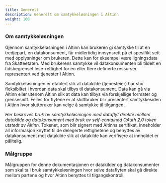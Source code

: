 ```yaml
---
title: Generelt
description: Generelt om samtykkeløsningen i Altinn
weight: 100
---
```


### Om samtykkeløsningen
Gjennom samtykkeløsningen i Altinn kan brukeren gi samtykke til at en tredjepart, en datakonsument, får midlertidig innsynsrett på et spesifikt sett
med opplysninger om brukeren. Dette kan for eksempel være ligningsdata fra Skatteetaten.
Med brukerens samtykke vil datakonsumenten bli tildelt en tidsbegrenset lese-rettighet for en eller flere definerte ressurser representert ved tjenester i Altinn.

Samtykkeløsningen er etablert slik at datakilde (tjenesteier) har stor fleksibiltet i hvordan data skal tilbys til datakonsument.
Data kan gå via Altinn eller utenom Altinn slik at data kan tilbys via forskjellige formater og grensesnitt. 
Felles for flytene er at sluttbruker blir presentert samtykkesiden i Altinn hvor sluttbruker kan velge å samtykke til tilgangen. 

*Her beskrives bruk av samtykkeløsningen med dataflyt direkte mellom datakilde og datakonsument med bruk av self-contained OAuth 2.0 token utstedt av Altinn.*
Tokenet, som blir signert med Altinns sertifikat, inneholder all informasjon knyttet til de delegerte rettighetene og
benyttes av datakonsument mot datakilde slik at datakilde kan verifisere  at innholdet er pålitelig.
  

### Målgruppe
Målgruppen for denne dokumentasjonen er datakilder og datakonsumenter som skal ta i bruk samtykkeløsningen hvor selve dataflyten skal gå direkte
mellom partene og hvor Altinn benyttes til tilgangskontroll.